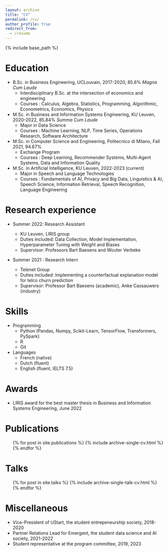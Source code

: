 ```yaml
---
layout: archive
title: "CV"
permalink: /cv/
author_profile: true
redirect_from:
  - /resume
---
```


{% include base_path %}

Education
======
* B.Sc. in Business Engineering, UCLouvain, 2017-2020, 85.6% *Magna Cum Laude* 
  * Interdisciplinary B.Sc. at the intersection of economics and engineering
  * Courses : Calculus, Algebra, Statistics, Programming, Algorithmic, Econometrics, Economics, Physics
* M.Sc. in Business and Information Systems Engineering, KU Leuven, 2020-2022, 85.84% *Summa Cum Laude*
  * Major in Data Science
  * Courses : Machine Learning, NLP, Time Series, Operations Research, Software Architecture
* M.Sc. in Computer Science and Engineering, Politecnico di Milano, Fall 2021, 94.67%
  * Exchange Program 
  * Courses : Deep Learning, Recommender Systems, Multi-Agent Systems, Data and Information Quality
* M.Sc. in Artificial Intelligence, KU Leuven, 2022-2023 (current)
  * Major in Speech and Language Technologies
  * Courses : Fundamentals of AI, Privacy and Big Data, Linguistics & AI, Speech Science, Information Retrieval, Speech Recognition, Language Engineering 

Research experience
======
* Summer 2022: Research Assistant
  * KU Leuven, LIRIS group
  * Duties included: Data Collection, Model Implementation, Hyperparameter Tuning with Weight and Biases
  * Supervisor: Professors Bart Baesens and Wouter Verbeke

* Summer 2021 : Research Intern
  * Telenet Group
  * Duties included: Implementing a counterfactual explanation model for telco churn prediction
  * Supervisor: Professor Bart Baesens (academic), Anke Cassauwers (industry)
  
Skills
======
* Programming
  * Python (Pandas, Numpy, Scikit-Learn, TensorFlow, Transformers, PySpark)
  * R
  * Git
* Languages
  * French (native)
  * Dutch (fluent)
  * English (fluent, IELTS 7.5)

Awards
======
* LIRIS award for the best master thesis in Business and Information Systems Engineering, June 2022

Publications
======
  <ul>{% for post in site.publications %}
    {% include archive-single-cv.html %}
  {% endfor %}</ul>
  
Talks
======
  <ul>{% for post in site.talks %}
    {% include archive-single-talk-cv.html %}
  {% endfor %}</ul>

  
Miscellaneous
======
* Vice-President of UStart, the student entrepeneurship society, 2018-2020
* Partner Relations Lead for Emergent, the student data science and AI society, 2021-2022
* Student representative at the program committee, 2019, 2023
